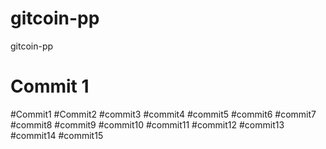 # gitcoin-pp
gitcoin-pp
# Commit 1
#Commit1
#Commit2
#commit3
#commit4
#commit5
#commit6
#commit7
#commit8
#commit9
#commit10
#commit11
#commit12
#commit13
#commit14
#commit15

